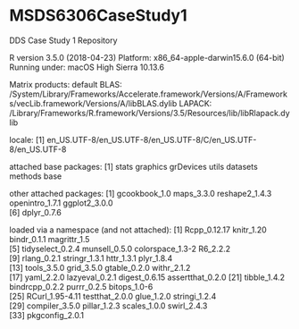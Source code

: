 # MSDS6306CaseStudy1
DDS Case Study 1 Repository

R version 3.5.0 (2018-04-23)
Platform: x86_64-apple-darwin15.6.0 (64-bit)
Running under: macOS High Sierra 10.13.6

Matrix products: default
BLAS: /System/Library/Frameworks/Accelerate.framework/Versions/A/Frameworks/vecLib.framework/Versions/A/libBLAS.dylib
LAPACK: /Library/Frameworks/R.framework/Versions/3.5/Resources/lib/libRlapack.dylib

locale:
[1] en_US.UTF-8/en_US.UTF-8/en_US.UTF-8/C/en_US.UTF-8/en_US.UTF-8

attached base packages:
[1] stats     graphics  grDevices utils     datasets  methods   base     

other attached packages:
[1] gcookbook_1.0   maps_3.3.0      reshape2_1.4.3  openintro_1.7.1 ggplot2_3.0.0  
[6] dplyr_0.7.6    

loaded via a namespace (and not attached):
 [1] Rcpp_0.12.17     knitr_1.20       bindr_0.1.1      magrittr_1.5    
 [5] tidyselect_0.2.4 munsell_0.5.0    colorspace_1.3-2 R6_2.2.2        
 [9] rlang_0.2.1      stringr_1.3.1    httr_1.3.1       plyr_1.8.4      
[13] tools_3.5.0      grid_3.5.0       gtable_0.2.0     withr_2.1.2     
[17] yaml_2.2.0       lazyeval_0.2.1   digest_0.6.15    assertthat_0.2.0
[21] tibble_1.4.2     bindrcpp_0.2.2   purrr_0.2.5      bitops_1.0-6    
[25] RCurl_1.95-4.11  testthat_2.0.0   glue_1.2.0       stringi_1.2.4   
[29] compiler_3.5.0   pillar_1.2.3     scales_1.0.0     swirl_2.4.3     
[33] pkgconfig_2.0.1 
